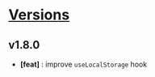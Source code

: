 # [Versions](https://github.com/Tracktor/react-utils/releases)

## v1.8.0
- **[feat]** : improve `useLocalStorage` hook
